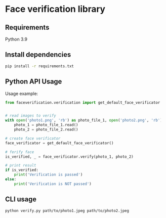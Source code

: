 # Face verification library

## Requirements

Python 3.9

## Install dependencies

```bash
pip install -r requirements.txt
```

## Python API Usage

Usage example:
```python
from faceverification.verification import get_default_face_verificator


# read images to verify
with open('photo1.png', 'rb') as photo_file_1, open('photo2.png', 'rb') as photo_file_2:
    photo_1 = photo_file_1.read()
    photo_2 = photo_file_2.read()

# create face verificator
face_verificator = get_default_face_verificator()

# ferify face
is_verified, _ = face_verificator.verify(photo_1, photo_2)

# print result
if is_verified:
    print('Verification is passed')
else:
    print('Verification is NOT passed')
```

## CLI usage

```bash
python verify.py path/to/photo1.jpeg path/to/photo2.jpeg
```